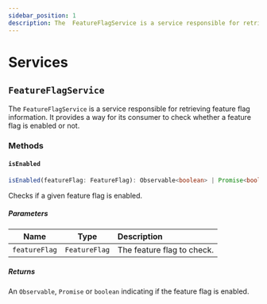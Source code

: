 ```yaml
---
sidebar_position: 1
description: The  FeatureFlagService is a service responsible for retrieving feature flag
---
```


# Services

## `FeatureFlagService`

The  `FeatureFlagService` is a service responsible for retrieving feature flag
information. It provides a way for its consumer to check whether a feature flag
is enabled or not.

### Methods

#### `isEnabled`

```ts
isEnabled(featureFlag: FeatureFlag): Observable<boolean> | Promise<boolean> | boolean;
```

Checks if a given feature flag is enabled.

##### Parameters

| Name          | Type          | Description                |
|:-------------:|:-------------:|:---------------------------|
| `featureFlag` | `FeatureFlag` | The feature flag to check. |

##### Returns

An `Observable`, `Promise` or `boolean` indicating if the feature flag is
enabled.
